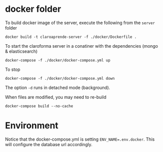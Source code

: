 # docker folder

To build docker image of the server, execute the following from the `server` folder

  ```
  docker build -t claroaprende-server -f ./docker/Dockerfile .
  ```

To start the claroforma server in a conatiner with the dependencies (mongo & elasticsearch)
  ```
  docker-compose -f ./docker/docker-compose.yml up
  ```
To stop
  ```
  docker-compose -f ./docker/docker-compose.yml down
  ```

The option `-d` runs in detached mode (background).

When files are modified, you may need to re-build
  ```
  docker-compose build --no-cache
  ```

# Environment
Notice that the docker-compose.yml is setting `ENV_NAME=.env.docker`. This will
configure the database url accordingly.
